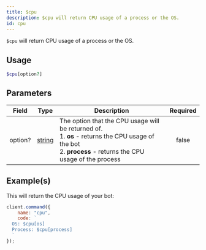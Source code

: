 ```yaml
---
title: $cpu
description: $cpu will return CPU usage of a process or the OS.
id: cpu
---
```


`$cpu` will return CPU usage of a process or the OS.

## Usage

```php
$cpu[option?]
```

## Parameters

| Field   | Type                                                                                              | Description                                                                                                                                                         | Required |
| ------- | ------------------------------------------------------------------------------------------------- | ------------------------------------------------------------------------------------------------------------------------------------------------------------------- | :------: |
| option? | [string](https://developer.mozilla.org/en-US/docs/Web/JavaScript/Reference/Global_Objects/String) | The option that the CPU usage will be returned of. <br /> 1. **os** - returns the CPU usage of the bot <br /> 2. **process** - returns the CPU usage of the process |  false   |

## Example(s)

This will return the CPU usage of your bot:

```javascript
client.command({
    name: "cpu",
    code: `
  OS: $cpu[os] 
  Process: $cpu[process] 
  `
});
```
